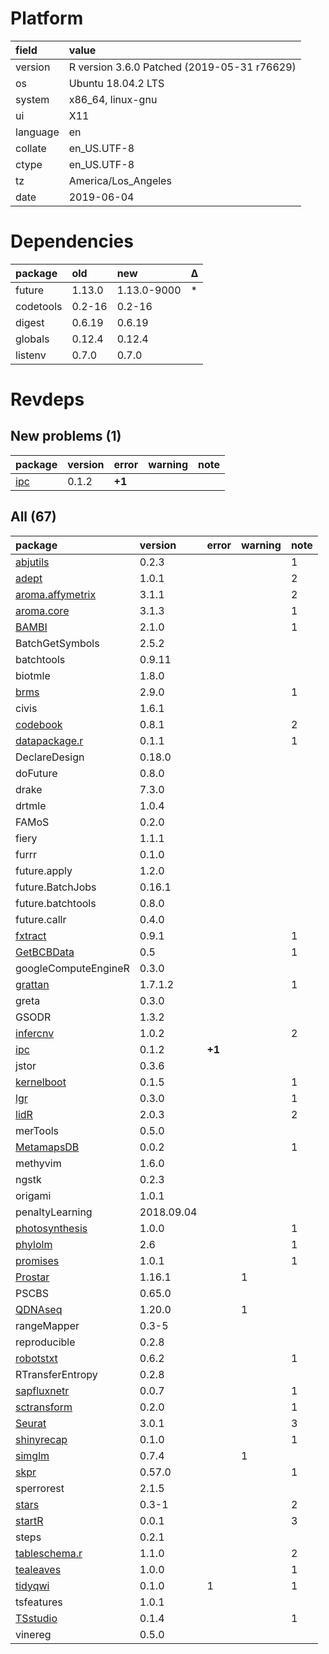 # Platform

|field    |value                                       |
|:--------|:-------------------------------------------|
|version  |R version 3.6.0 Patched (2019-05-31 r76629) |
|os       |Ubuntu 18.04.2 LTS                          |
|system   |x86_64, linux-gnu                           |
|ui       |X11                                         |
|language |en                                          |
|collate  |en_US.UTF-8                                 |
|ctype    |en_US.UTF-8                                 |
|tz       |America/Los_Angeles                         |
|date     |2019-06-04                                  |

# Dependencies

|package   |old    |new         |Δ  |
|:---------|:------|:-----------|:--|
|future    |1.13.0 |1.13.0-9000 |*  |
|codetools |0.2-16 |0.2-16      |   |
|digest    |0.6.19 |0.6.19      |   |
|globals   |0.12.4 |0.12.4      |   |
|listenv   |0.7.0  |0.7.0       |   |

# Revdeps

## New problems (1)

|package                |version |error  |warning |note |
|:----------------------|:-------|:------|:-------|:----|
|[ipc](problems.md#ipc) |0.1.2   |__+1__ |        |     |

## All (67)

|package                                         |version    |error  |warning |note |
|:-----------------------------------------------|:----------|:------|:-------|:----|
|[abjutils](problems.md#abjutils)                |0.2.3      |       |        |1    |
|[adept](problems.md#adept)                      |1.0.1      |       |        |2    |
|[aroma.affymetrix](problems.md#aromaaffymetrix) |3.1.1      |       |        |2    |
|[aroma.core](problems.md#aromacore)             |3.1.3      |       |        |1    |
|[BAMBI](problems.md#bambi)                      |2.1.0      |       |        |1    |
|BatchGetSymbols                                 |2.5.2      |       |        |     |
|batchtools                                      |0.9.11     |       |        |     |
|biotmle                                         |1.8.0      |       |        |     |
|[brms](problems.md#brms)                        |2.9.0      |       |        |1    |
|civis                                           |1.6.1      |       |        |     |
|[codebook](problems.md#codebook)                |0.8.1      |       |        |2    |
|[datapackage.r](problems.md#datapackager)       |0.1.1      |       |        |1    |
|DeclareDesign                                   |0.18.0     |       |        |     |
|doFuture                                        |0.8.0      |       |        |     |
|drake                                           |7.3.0      |       |        |     |
|drtmle                                          |1.0.4      |       |        |     |
|FAMoS                                           |0.2.0      |       |        |     |
|fiery                                           |1.1.1      |       |        |     |
|furrr                                           |0.1.0      |       |        |     |
|future.apply                                    |1.2.0      |       |        |     |
|future.BatchJobs                                |0.16.1     |       |        |     |
|future.batchtools                               |0.8.0      |       |        |     |
|future.callr                                    |0.4.0      |       |        |     |
|[fxtract](problems.md#fxtract)                  |0.9.1      |       |        |1    |
|[GetBCBData](problems.md#getbcbdata)            |0.5        |       |        |1    |
|googleComputeEngineR                            |0.3.0      |       |        |     |
|[grattan](problems.md#grattan)                  |1.7.1.2    |       |        |1    |
|greta                                           |0.3.0      |       |        |     |
|GSODR                                           |1.3.2      |       |        |     |
|[infercnv](problems.md#infercnv)                |1.0.2      |       |        |2    |
|[ipc](problems.md#ipc)                          |0.1.2      |__+1__ |        |     |
|jstor                                           |0.3.6      |       |        |     |
|[kernelboot](problems.md#kernelboot)            |0.1.5      |       |        |1    |
|[lgr](problems.md#lgr)                          |0.3.0      |       |        |1    |
|[lidR](problems.md#lidr)                        |2.0.3      |       |        |2    |
|merTools                                        |0.5.0      |       |        |     |
|[MetamapsDB](problems.md#metamapsdb)            |0.0.2      |       |        |1    |
|methyvim                                        |1.6.0      |       |        |     |
|ngstk                                           |0.2.3      |       |        |     |
|origami                                         |1.0.1      |       |        |     |
|penaltyLearning                                 |2018.09.04 |       |        |     |
|[photosynthesis](problems.md#photosynthesis)    |1.0.0      |       |        |1    |
|[phylolm](problems.md#phylolm)                  |2.6        |       |        |1    |
|[promises](problems.md#promises)                |1.0.1      |       |        |1    |
|[Prostar](problems.md#prostar)                  |1.16.1     |       |1       |     |
|PSCBS                                           |0.65.0     |       |        |     |
|[QDNAseq](problems.md#qdnaseq)                  |1.20.0     |       |1       |     |
|rangeMapper                                     |0.3-5      |       |        |     |
|reproducible                                    |0.2.8      |       |        |     |
|[robotstxt](problems.md#robotstxt)              |0.6.2      |       |        |1    |
|RTransferEntropy                                |0.2.8      |       |        |     |
|[sapfluxnetr](problems.md#sapfluxnetr)          |0.0.7      |       |        |1    |
|[sctransform](problems.md#sctransform)          |0.2.0      |       |        |1    |
|[Seurat](problems.md#seurat)                    |3.0.1      |       |        |3    |
|[shinyrecap](problems.md#shinyrecap)            |0.1.0      |       |        |1    |
|[simglm](problems.md#simglm)                    |0.7.4      |       |1       |     |
|[skpr](problems.md#skpr)                        |0.57.0     |       |        |1    |
|sperrorest                                      |2.1.5      |       |        |     |
|[stars](problems.md#stars)                      |0.3-1      |       |        |2    |
|[startR](problems.md#startr)                    |0.0.1      |       |        |3    |
|steps                                           |0.2.1      |       |        |     |
|[tableschema.r](problems.md#tableschemar)       |1.1.0      |       |        |2    |
|[tealeaves](problems.md#tealeaves)              |1.0.0      |       |        |1    |
|[tidyqwi](problems.md#tidyqwi)                  |0.1.0      |1      |        |1    |
|tsfeatures                                      |1.0.1      |       |        |     |
|[TSstudio](problems.md#tsstudio)                |0.1.4      |       |        |1    |
|vinereg                                         |0.5.0      |       |        |     |

